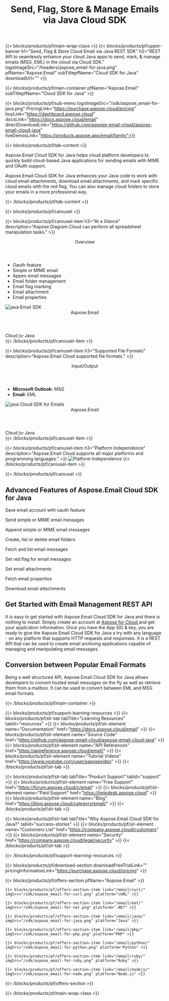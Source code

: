 ﻿---
title: Send, Flag, Store & Manage Emails via Java Cloud SDK 
description: REST API to seamlessly enhance your cloud Java apps to send, mark, & manage emails (MSG, EML) in the cloud via Cloud SDK 
weight: 40
url: /java
---

{{< blocks/products/pf/main-wrap-class >}}
{{< blocks/products/pf/upper-banner h1="Send, Flag & Store Cloud Email via Java REST SDK" h2="REST API to seamlessly enhance your cloud Java apps to send, mark, & manage emails (MSG, EML) in the cloud via Cloud SDK." logoImageSrc="/headers/aspose_email-for-java.png" pfName="Aspose.Email" subTitlepfName="Cloud SDK for Java" downloadUrl="" >}}

{{< blocks/products/pf/main-container pfName="Aspose.Email" subTitlepfName="Cloud SDK for Java" >}}

{{< blocks/products/pf/sub-menu logoImageSrc="/sdk/aspose_email-for-java.png" PricingLink="https://purchase.aspose.cloud/pricing" buyLink="https://dashboard.aspose.cloud" docsLink="https://docs.aspose.cloud/email" directDownloadLink="https://github.com/aspose-email-cloud/aspose-email-cloud-java" liveDemosLink="https://products.aspose.app/email/family">}}

{{< blocks/products/pf/tab-content >}}
<p>Aspose.Email Cloud SDK for Java helps cloud platform developers to quickly build cloud-based Java applications for sending emails with MIME and OAuth support.</p>
<p>Aspose.Email Cloud SDK for Java enhances your Java code to work with cloud email attachments, download email attachments, and mark specific cloud emails with the red flag. You can also manage cloud folders to store your emails in a more professional way.</p>
{{< /blocks/products/pf/tab-content >}}

<!--Diagrams Start-->
{{< blocks/products/pf/carousel >}}

{{< blocks/products/pf/carousel-item h3="At a Glance" description="Aspose.Diagram Cloud can perform all spreadsheet manipulation tasks." >}}
<div class="diagram1 d1-cloud">
<div class="d1-row">
<div class="d1-col d1-left"> </div>
<!--/left-->
<div class="d1-col d1-right"><header><i class="fa fa-cogs"> </i>Overview</header><ul><li>Oauth feature</li>
<li>Simple or MIME email</li>
<li>Appen email messages</li>
<li>Email folder management</li>
<li>Email flag marking</li>
<li>Email attachment</li>
<li>Email properties</li>
</ul></div>
<!--/right--></div>
<!--/row-->
<div class="d1-logo"><img src="/sdk/aspose_email-for-java.png" alt="java Email SDK"><header>Aspose.Email</header><footer>Cloud <small> <em>for </em> </small>Java</footer></div>
<!--/logo--></div>
<!--/diagram1-->
{{< /blocks/products/pf/carousel-item >}}

{{< blocks/products/pf/carousel-item h3="Supported File Formats" description="Aspose.Email Cloud supported file formats." >}}
<div class="diagram1 d2  d1-cloud">
<div class="d1-row">
<div class="d1-col d1-left"><header><i class="fa fa-arrows-v "> </i> Input/Output</header><ul><li><b>Microsoft Outlook:</b> MSG</li>
<li><b>Email:</b> EML</li>
</ul></div>
<!--/left-->
<div class="d1-col d1-right"> </div>
<!--/right--></div>
<!--/row-->
<div class="d1-logo"><img src="/sdk/aspose_email-for-java.png" alt="java Cloud SDK for Emails"><header>Aspose.Email</header><footer>Cloud <small> <em>for </em> </small>Java</footer></div>
<!--/logo--></div>
<!--/diagram2-->
{{< /blocks/products/pf/carousel-item >}}


{{< blocks/products/pf/carousel-item h3="Platform Independence" description="Aspose.Email Cloud supports all major platforms and programming languages." >}}
<img title="Platform Independence" src="/supported-platform-min.png" alt="Platform Independence">
{{< /blocks/products/pf/carousel-item >}}

{{< /blocks/products/pf/carousel >}}
<!--Diagrams End-->

<!--Feature-section Start-->
<div class="container-fluid features-section bg-gray singleproduct">
 <a class="anchor" id="features" name="features">
 </a>
 <div class="row">
  <div class="container">
   <h2 class="pr-ft">
    Advanced Features of Aspose.Email Cloud SDK for Java
   </h2>
   <p>
   </p>
   <div class="col-lg-4">
    <em class="fa fa-envelope-o ico-blue fa-2x col-lg-2">
    </em>
    <p class="col-lg-10">
     Save email account with oauth feature
    </p>
   </div>
   <div class="col-lg-4">
    <em class="fa fa-save ico-blue fa-2x col-lg-2">
    </em>
    <p class="col-lg-10">
     Send simple or MIME email messages
    </p>
   </div>
   <div class="col-lg-4">
    <em class="fa fa-paperclip ico-blue fa-2x col-lg-2">
    </em>
    <p class="col-lg-10">
     Append simple or MIME email messages
    </p>
   </div>
   <div class="col-lg-4">
    <em class="fa fa-code ico-blue fa-2x col-lg-2">
    </em>
    <p class="col-lg-10">
     Create, list or delete email folders
    </p>
   </div>
   <div class="col-lg-4">
    <em class="fa fa-paperclip ico-blue fa-2x col-lg-2">
    </em>
    <p class="col-lg-10">
     Fetch and list email messages
    </p>
   </div>
   <div class="col-lg-4">
    <em class="fa fa-support ico-blue fa-2x col-lg-2">
    </em>
    <p class="col-lg-10">
     Set red flag for email messages
    </p>
   </div>
   <div class="col-lg-4">
    <em class="fa fa-envelope-o ico-blue fa-2x col-lg-2">
    </em>
    <p class="col-lg-10">
     Set email attachments
    </p>
   </div>
   <div class="col-lg-4">
    <em class="fa fa-save ico-blue fa-2x col-lg-2">
    </em>
    <p class="col-lg-10">
     Fetch email properties
    </p>
   </div>
   <div class="col-lg-4">
    <em class="fa fa-paperclip ico-blue fa-2x col-lg-2">
    </em>
    <p class="col-lg-10">
     Download email attachments
    </p>
   </div>
   <div class="col-lg-12">
    <h2 class="h2title">
     Get Started with Email Management REST API
    </h2>
    <p>
     It is easy to get started with Aspose.Email Cloud SDK for Java and there is nothing to install. Simply create an account at
     <a href="https://dashboard.aspose.cloud/#/apps">
      Aspose for Cloud
     </a>
     and get your application information. Once you have the App SID &amp; key, you are ready to give the Aspose.Email Cloud SDK for Java a try with any language - on any platform that supports HTTP requests and responses. It is a REST API that can be used to create email archiving applications capable of managing and manipulating email messages.
    </p>
   </div>
   <div class="col-lg-12">
    <h2 class="h2title">
     Conversion between Popular Email Formats
    </h2>
    <p>
     Being a well structured API, Aspose.Email Cloud SDK for Java allows developers to convert hosted email messages on the fly as well as retrieve them from a mailbox. It can be used to convert between EML and MSG email formats.
    </p>
   </div>
  </div>
 </div>
</div>
<!--Feature-section End-->

{{< /blocks/products/pf/main-container >}}

{{< blocks/products/pf/support-learning-resources >}}
{{< blocks/products/pf/slr-tab tabTitle="Learning Resources" tabId="resources" >}}
{{< blocks/products/pf/slr-element name="Documentation" href="https://docs.aspose.cloud/email" >}}
{{< blocks/products/pf/slr-element name="Source Code" href="https://github.com/aspose-email-cloud/aspose-email-cloud-java" >}}
{{< blocks/products/pf/slr-element name="API References" href="https://apireference.aspose.cloud/email/" >}}
{{< blocks/products/pf/slr-element name="Tutorial Videos" href="https://www.youtube.com/user/asposevideo" >}}
{{< /blocks/products/pf/slr-tab >}}

{{< blocks/products/pf/slr-tab tabTitle="Product Support" tabId="support" >}}
{{< blocks/products/pf/slr-element name="Free Support" href="https://forum.aspose.cloud/c/email" >}}
{{< blocks/products/pf/slr-element name="Paid Support" href="https://helpdesk.aspose.cloud" >}}
{{< blocks/products/pf/slr-element name="Blog" href="https://blog.aspose.cloud/category/email/" >}}
{{< /blocks/products/pf/slr-tab >}}

{{< blocks/products/pf/slr-tab tabTitle="Why Aspose.Email Cloud SDK for Java?" tabId="success-stories" >}}
{{< blocks/products/pf/slr-element name="Customers List" href="https://company.aspose.cloud/customers" >}}
{{< blocks/products/pf/slr-element name="Security" href="https://company.aspose.cloud/legal/security" >}}
{{< /blocks/products/pf/slr-tab >}}

{{< /blocks/products/pf/support-learning-resources >}}

{{< blocks/products/pf/download-section downloadFreeTrialLink="" pricingInformationLink="https://purchase.aspose.cloud/pricing" >}}

{{< blocks/products/pf/offers-section pfName="Aspose.Email" >}}

    {{< blocks/products/pf/offers-section-item link="/email/curl/" imgSrc="/sdk/aspose_email-for-curl.png" platform="cURL" >}}
	
    {{< blocks/products/pf/offers-section-item link="/email/net/" imgSrc="/sdk/aspose_email-for-net.png" platform=".NET" >}}
	
    {{< blocks/products/pf/offers-section-item link="/email/java/" imgSrc="/sdk/aspose_email-for-java.png" platform="Java" >}}
	
    {{< blocks/products/pf/offers-section-item link="/email/php/" imgSrc="/sdk/aspose_email-for-php.png" platform="PHP" >}}
	
    {{< blocks/products/pf/offers-section-item link="/email/python/" imgSrc="/sdk/aspose_email-for-python.png" platform="Python" >}}
	
    {{< blocks/products/pf/offers-section-item link="/email/ruby/" imgSrc="/sdk/aspose_email-for-ruby.png" platform="Ruby" >}}
	
    {{< blocks/products/pf/offers-section-item link="/email/nodejs/" imgSrc="/sdk/aspose_email-for-node.png" platform="Node.js" >}}

{{< /blocks/products/pf/offers-section >}}

{{< /blocks/products/pf/main-wrap-class >}}
